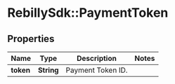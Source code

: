 # RebillySdk::PaymentToken

## Properties
Name | Type | Description | Notes
------------ | ------------- | ------------- | -------------
**token** | **String** | Payment Token ID. | 

